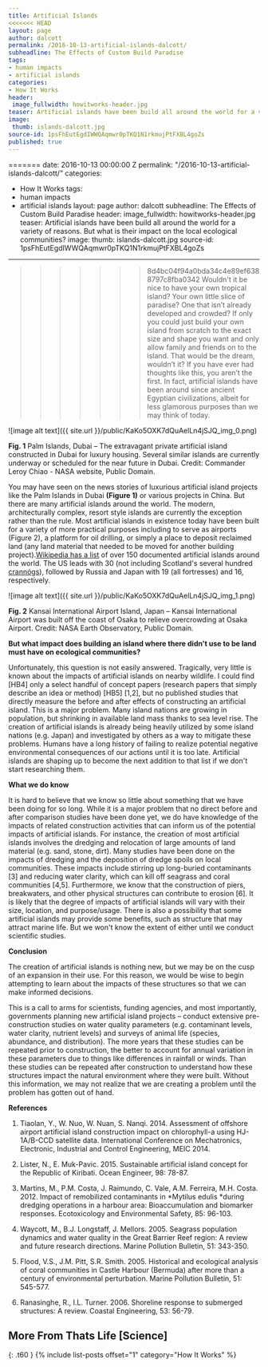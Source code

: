 ```yaml
---
title: Artificial Islands
<<<<<<< HEAD
layout: page
author: dalcott
permalink: /2016-10-13-artificial-islands-dalcott/
subheadline: The Effects of Custom Build Paradise
tags:
- human impacts
- artificial islands
categories:
- How It Works
header: 
 image_fullwidth: howitworks-header.jpg
teaser: Artificial islands have been build all around the world for a variety of reasons. But what is their impact on the local ecological communities?
image:
 thumb: islands-dalcott.jpg
source-id: 1psFhEutEgdIWWQAqmwr0pTKQ1N1rkmujPtFXBL4goZs
published: true
---
```

=======
date: 2016-10-13 00:00:00 Z
permalink: "/2016-10-13-artificial-islands-dalcott/"
categories:
- How It Works
tags:
- human impacts
- artificial islands
layout: page
author: dalcott
subheadline: The Effects of Custom Build Paradise
header:
  image_fullwidth: howitworks-header.jpg
teaser: Artificial islands have been build all around the world for a variety of reasons.
  But what is their impact on the local ecological communities?
image:
  thumb: islands-dalcott.jpg
source-id: 1psFhEutEgdIWWQAqmwr0pTKQ1N1rkmujPtFXBL4goZs
---

>>>>>>> 8d4bc04f94a0bda34c4e89ef6388797c8fba0342
Wouldn't it be nice to have your own tropical island? Your own little slice of paradise? One that isn’t already developed and crowded? If only you could just build your own island from scratch to the exact size and shape you want and only allow family and friends on to the island. That would be the dream, wouldn’t it? If you have ever had thoughts like this, you aren’t the first. In fact, artificial islands have been around since ancient Egyptian civilizations, albeit for less glamorous purposes than we may think of today.

![image alt text]({{ site.url }}/public/KaKo5OXK7dQuAelLn4jSJQ_img_0.png)

**Fig. 1** Palm Islands, Dubai – The extravagant private artificial island constructed in Dubai for luxury housing. Several similar islands are currently underway or scheduled for the near future in Dubai. Credit: Commander Leroy Chiao - NASA website, Public Domain.

 

You may have seen on the news stories of luxurious artificial island projects like the Palm Islands in Dubai **(Figure 1)** or various projects in China. But there are many artificial islands around the world. The modern, architecturally complex, resort style islands are currently the exception rather than the rule. Most artificial islands in existence today have been built for a variety of more practical purposes including to serve as airports (Figure 2), a platform for oil drilling, or simply a place to deposit reclaimed land (any land material that needed to be moved for another building project).[Wikipedia has a list](https://en.wikipedia.org/wiki/List_of_artificial_islands) of over 150 documented artificial islands around the world. The US leads with 30 (not including Scotland's several hundred [crannógs](https://en.wikipedia.org/wiki/Crannog)), followed by Russia and Japan with 19 (all fortresses) and 16, respectively.

![image alt text]({{ site.url }}/public/KaKo5OXK7dQuAelLn4jSJQ_img_1.png)

**Fig. 2** Kansai International Airport Island, Japan – Kansai International Airport was built off the coast of Osaka to relieve overcrowding at Osaka Airport. Credit: NASA Earth Observatory, Public Domain.

**But what impact does building an island where there didn't use to be land must have on ecological communities?**

Unfortunately, this question is not easily answered.  Tragically, very little is known about the impacts of artificial islands on nearby wildlife.  I could find [HB4] only a select handful of concept papers (research papers that simply describe an idea or method) [HB5] [1,2], but no published studies that directly measure the before and after effects of constructing an artificial island. This is a major problem. Many island nations are growing in population, but shrinking in available land mass thanks to sea level rise. The creation of artificial islands is already being heavily utilized by some island nations (e.g. Japan) and investigated by others as a way to mitigate these problems. Humans have a long history of failing to realize potential negative environmental consequences of our actions until it is too late. Artificial islands are shaping up to become the next addition to that list if we don't start researching them.

**What we do know**

It is hard to believe that we know so little about something that we have been doing for so long. While it is a major problem that no direct before and after comparison studies have been done yet, we do have knowledge of the impacts of related construction activities that can inform us of the potential impacts of artificial islands. For instance, the creation of most artificial islands involves the dredging and relocation of large amounts of land material (e.g. sand, stone, dirt). Many studies have been done on the impacts of dredging and the deposition of dredge spoils on local communities. These impacts include stirring up long-buried contaminants [3] and reducing water clarity, which can kill off seagrass and coral communities [4,5]. Furthermore, we know that the construction of piers, breakwaters, and other physical structures can contribute to erosion [6]. It is likely that the degree of impacts of artificial islands will vary with their size, location, and purpose/usage. There is also a possibility that some artificial islands may provide some benefits, such as structure that may attract marine life. But we won't know the extent of either until we conduct scientific studies.

**Conclusion**

The creation of artificial islands is nothing new, but we may be on the cusp of an expansion in their use. For this reason, we would be wise to begin attempting to learn about the impacts of these structures so that we can make informed decisions. 

This is a call to arms for scientists, funding agencies, and most importantly, governments planning new artificial island projects – conduct extensive pre-construction studies on water quality parameters (e.g. contaminant levels, water clarity, nutrient levels) and surveys of animal life (species, abundance, and distribution). The more years that these studies can be repeated prior to construction, the better to account for annual variation in these parameters due to things like differences in rainfall or winds. Than these studies can be repeated after construction to understand how these structures impact the natural environment where they were built. Without this information, we may not realize that we are creating a problem until the problem has gotten out of hand.

 

**References**

1. Tiaolan, Y., W. Nuo, W. Nuan, S. Nanqi. 2014. Assessment of offshore airport artificial island construction impact on chlorophyll-a using HJ-1A/B-CCD satellite data. International Conference on Mechatronics, Electronic, Industrial and Control Engineering, MEIC 2014.

2. Lister, N., E. Muk-Pavic. 2015. Sustainable artificial island concept for the Republic of Kiribati. Ocean Engineer, 98: 78-87.

3. Martins, M., P.M. Costa, J. Raimundo, C. Vale, A.M. Ferreira, M.H. Costa. 2012. Impact of remobilized contaminants in *Mytilus edulis *during dredging operations in a harbour area: Bioaccumulation and biomarker responses. Ecotoxicology and Environmental Safety, 85: 96-103.

4. Waycott, M., B.J. Longstaff, J. Mellors. 2005. Seagrass population dynamics and water quality in the Great Barrier Reef region: A review and future research directions. Marine Pollution Bulletin, 51: 343-350.

5. Flood, V.S., J.M. Pitt, S.R. Smith. 2005. Historical and ecological analysis of coral communities in Castle Harbour (Bermuda) after more than a century of environmental perturbation. Marine Pollution Bulletin, 51: 545-577.

6. Ranasinghe, R., I.L. Turner. 2006. Shoreline response to submerged structures: A review. Coastal Engineering, 53: 56-79.

## More From Thats Life [Science]
{: .t60 }
{% include list-posts offset="1" category="How It Works" %}